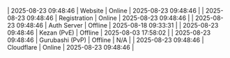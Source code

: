| 2025-08-23 09:48:46 | Website | Online | 2025-08-23 09:48:46 |
| 2025-08-23 09:48:46 | Registration | Online | 2025-08-23 09:48:46 |
| 2025-08-23 09:48:46 | Auth Server | Offline | 2025-08-18 09:33:31 |
| 2025-08-23 09:48:46 | Kezan (PvE) | Offline | 2025-08-03 17:58:02 |
| 2025-08-23 09:48:46 | Gurubashi (PvP) | Offline | N/A |
| 2025-08-23 09:48:46 | Cloudflare | Online | 2025-08-23 09:48:46 |
